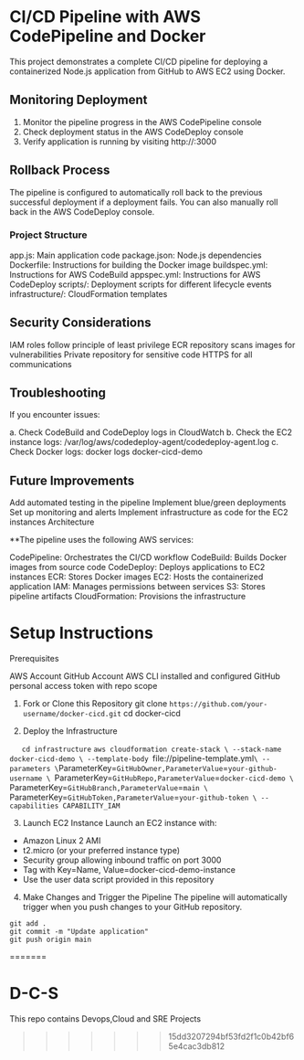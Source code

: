 # CI/CD Pipeline with AWS CodePipeline and Docker
This project demonstrates a complete CI/CD pipeline for deploying a containerized Node.js application from GitHub to AWS EC2 using Docker.

## Monitoring Deployment

1. Monitor the pipeline progress in the AWS CodePipeline console
2. Check deployment status in the AWS CodeDeploy console
3. Verify application is running by visiting http://<ec2-instance-public-ip>:3000

## Rollback Process
The pipeline is configured to automatically roll back to the previous successful deployment if a deployment fails. You can also manually roll back in the AWS CodeDeploy console.

### Project Structure

app.js: Main application code
package.json: Node.js dependencies
Dockerfile: Instructions for building the Docker image
buildspec.yml: Instructions for AWS CodeBuild
appspec.yml: Instructions for AWS CodeDeploy
scripts/: Deployment scripts for different lifecycle events
infrastructure/: CloudFormation templates

## Security Considerations

IAM roles follow principle of least privilege
ECR repository scans images for vulnerabilities
Private repository for sensitive code
HTTPS for all communications

## Troubleshooting
If you encounter issues:

a. Check CodeBuild and CodeDeploy logs in CloudWatch
b. Check the EC2 instance logs: /var/log/aws/codedeploy-agent/codedeploy-agent.log
c. Check Docker logs: docker logs docker-cicd-demo

## Future Improvements

Add automated testing in the pipeline
Implement blue/green deployments
Set up monitoring and alerts
Implement infrastructure as code for the EC2 instances Architecture

**The pipeline uses the following AWS services:

CodePipeline: Orchestrates the CI/CD workflow
CodeBuild: Builds Docker images from source code
CodeDeploy: Deploys applications to EC2 instances
ECR: Stores Docker images
EC2: Hosts the containerized application
IAM: Manages permissions between services
S3: Stores pipeline artifacts
CloudFormation: Provisions the infrastructure


# Setup Instructions

Prerequisites

AWS Account
GitHub Account
AWS CLI installed and configured
GitHub personal access token with repo scope

1. Fork or Clone this Repository
    git clone `https://github.com/your-username/docker-cicd.git`
    cd docker-cicd

2. Deploy the Infrastructure
    <!--Navigate to infrastructure directory-->
`    cd infrastructure
`
    <!--Deploy the CloudFormation stack-->
        `aws cloudformation create-stack \
        --stack-name docker-cicd-demo \
        --template-body `file://pipeline-template.yml` \
        --parameters \
            `ParameterKey=`GitHubOwner,ParameterValue`=`your-github-username \
            `ParameterKey=`GitHubRepo,ParameterValue`=`docker-cicd-demo \
            `ParameterKey=`GitHubBranch,ParameterValue`=`main \
            `ParameterKey=`GitHubToken,ParameterValue`=`your-github-token \
        --capabilities CAPABILITY_IAM`

3. Launch EC2 Instance
Launch an EC2 instance with:

- Amazon Linux 2 AMI
- t2.micro (or your preferred instance type)
- Security group allowing inbound traffic on port 3000
- Tag with Key=Name, Value=docker-cicd-demo-instance
- Use the user data script provided in this repository

4. Make Changes and Trigger the Pipeline
The pipeline will automatically trigger when you push changes to your GitHub repository.
<!-- Make Changes to the code -->
    git add .
    git commit -m "Update application"
    git push origin main
=======
# D-C-S
This repo contains Devops,Cloud and SRE Projects
>>>>>>> 15dd3207294bf53fd2f1c0b42bf65e4cac3db812
